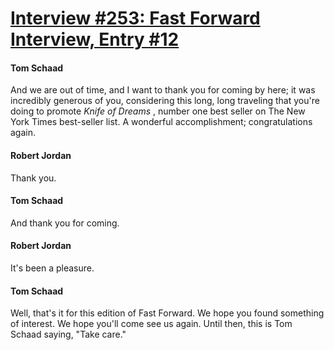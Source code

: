 # [Interview #253: Fast Forward Interview, Entry #12](https://www.theoryland.com/intvmain.php?i=253#12)

#### Tom Schaad

And we are out of time, and I want to thank you for coming by here; it was incredibly generous of you, considering this long, long traveling that you're doing to promote
*Knife of Dreams*
, number one best seller on The New York Times best-seller list. A wonderful accomplishment; congratulations again.

#### Robert Jordan

Thank you.

#### Tom Schaad

And thank you for coming.

#### Robert Jordan

It's been a pleasure.

#### Tom Schaad

Well, that's it for this edition of Fast Forward. We hope you found something of interest. We hope you'll come see us again. Until then, this is Tom Schaad saying, "Take care."

